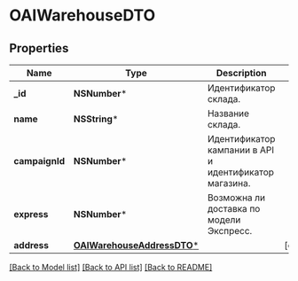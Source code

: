 # OAIWarehouseDTO

## Properties
Name | Type | Description | Notes
------------ | ------------- | ------------- | -------------
**_id** | **NSNumber*** | Идентификатор склада. | 
**name** | **NSString*** | Название склада. | 
**campaignId** | **NSNumber*** | Идентификатор кампании в API и идентификатор магазина. | 
**express** | **NSNumber*** | Возможна ли доставка по модели Экспресс. | 
**address** | [**OAIWarehouseAddressDTO***](OAIWarehouseAddressDTO.md) |  | [optional] 

[[Back to Model list]](../README.md#documentation-for-models) [[Back to API list]](../README.md#documentation-for-api-endpoints) [[Back to README]](../README.md)


